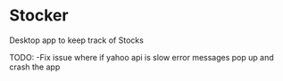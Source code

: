 # Stocker
Desktop app to keep track of Stocks

TODO:
  -Fix issue where if yahoo api is slow error messages pop up and crash the app
